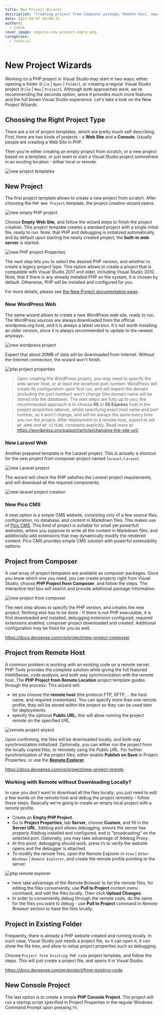 ```yaml
---
title: New Project Wizards
description: "Creating project from Composer package, Remote host, new WordPress site, or from an existing code."
date: 2021-08-07 10:00:15
authors:
  - jakub
cover_image: imgs/vs-new-project-empty.png
categories:
  - tutorial
---
```


# New Project Wizards

Working on a PHP project in Visual Studio may start in two ways; either opening a folder (`File` | `Open` | `Folder`), or creating a regular Visual Studio project (`File` | `New` | `Project`). Although both approaches work, we're recommending the seconds option, since it provides much more features and the full blown Visual Studio experience. Let's take a look on the New Project Wizards.

<!-- more -->

## Choosing the Right Project Type

There are a lot of project templates, which are pretty much self describing. First, there are two kinds of projects - a **Web Site** and a **Console**. Usually people are creating a Web Site in PHP.

Then you're either creating an empty project from scratch, or a new project based on a template, or just want to start a Visual Studio project somewhere in an existing location - either local or remote.


![new project templates](imgs/vs-new-project-templates.png)

## New Project

The first project template allows to create a new project from scratch. After choosing the `PHP Web Project` template, the project creation wizard opens.

![new empty PHP project](imgs/vs-new-project-empty.png)

Choose **Empty Web Site**, and follow the wizard steps to finish the project creation. This project template creates a standard project with a single initial file, ready to run. Note, that PHP and debugging is initialized automatically, and by default upon starting the newly created project, the **built-in web server** is started.

![new PHP project Properties](imgs/vs-new-project-props.png)

The next step lets you to select the desired PHP version, and whether to create a *legacy project type*. This option allows to create a project that is compatible with Visual Studio 2017 and older, including Visual Studio 2010. Note, that if there is any already installed PHP on the system, it is chosen by default. Otherwise, PHP will be installed and configured for you.

For more details, please see [the New Project documentation page](https://docs.devsense.com/vs/project/new-project).

### New WordPress Web

The same wizard allows to create a new WordPress web site, ready to run. The WordPress sources are always downloaded from the official wordpress.org host, and it is always a latest version. It's not worth installing an older version, since it is always recommended to update to the newest anyways.

![new wordpress project](imgs/vs-new-project-wordpress.png)

Expect that about 20MB of data will be downloaded from Internet. Without the Internet connection, the wizard won't finish.

![php project properties](imgs/project-properties.png)

> Upon creating the WordPress project, you may need to specify the web server host, or at least the *localhost* port number. WordPress will create its configuration upon first run, and will expect the domain (including the port number) won't change (the domain name will be stored into the database). The next steps are fully up to you; the recommended approach is to choose **IIS** or **IIS Express** host in the project properties (above), whilst specifying exact host name and port number, so it won't change, and will be always the same every time you run the project. After deployment to a remote host, expect to set `WP_HOME` and `WP_SITEURL` constants explicitly. Read more at https://wordpress.org/support/article/changing-the-site-url/.

### New Laravel Web

Another prepared template is the Laravel project. This is actually a shortcut for the new project from composer project named `laravel/laravel`.

![new Laravel project](imgs/vs-new-project-laravel.png)

The wizard will check the PHP satisfies the *Laravel* project requirements, and will download all the required components.

![new laravel project creation](imgs/new-laravel-progress.png)

### New Pico CMS

A neat option is a simple CMS website, consisting only of a few source files, configuration, no database, and content in Markdown files. This makes use of [Pico CMS](https://picocms.org/). This kind of project is suitable for small yet powerfull websites, where you suppose to write all the content in Markdown files, and additionally add extensions that may dynamically modify the rendered content. Pico CMS provides simple CMS solution with powerful extensibility options.

## Project from Composer

A vast array of project templates are available as composer packages. Once you know which one you need, you can create projects right from Visual Studio; choose **PHP Project from Composer**, and follow the steps. The interactive text box will search and provide additional package information.

![new project from composer](https://docs.devsense.com/content_docs/vs/project/imgs/new-project-composer.png)

The next step allows to specify the PHP version, and creates the new project; Nothing else has to be done - if there is not PHP executable, it is first downloaded and installed, debugging extension configured, required extensions enabled, composer project downloaded and created. Additional configuration may be fixed for you as well.

https://docs.devsense.com/vs/project/new-project-composer

## Project from Remote Host

A common problem is working with an existing code on a remote server. PHP Tools provides the complete solution while giving the full featured IntelliSense, code analysis, and both way synchronization with the remote host. The **PHP Project from Remote Location** project template guides through the process.  This wizard will:

- let you choose the **remote host** (the protocol FTP, SFTP, .. the host name, and required credentials). You can specify more than one remote profile; they will be stored within the project so they can be used later for deployments.
- specify the optional **Public URL**; this will allow running the project remote on the specified URL.

![remote project wizard](https://docs.devsense.com/content_docs/vs/project/imgs/new-project-remote.png)

Upon confirming, the files will be downloaded locally, and both way synchronization initialized. Optionally, you can either run the project from the locally copied files, or remotely using the *Public URL*. For further synchronization of the project files, either enable **Publish on Save** in Project Properties, or use the [**Remote Explorer**](https://docs.devsense.com/vs/project/remote-explorer).

https://docs.devsense.com/vs/project/new-project-remote

### Working with Remote without Downloading Locally?

In case you don't want to download all the files locally; you just need to edit a few words on the remote host and debug the project remotely - follow these steps. Basically we're going to create an empty local project with a remote profile.

- Create an **Empty PHP Project**.
- Go to **Project Properties**, tab **Server**, choose **Custom**, and fill in the **Server URL**. Xdebug port allows debugging, ensure the server has properly Xdebug installed and configured, and is "broadcasting" on the selected port. Optionally, you may take advantage of Xdebug Proxy.
- At this point, debugging should work, press `F5` to verify the website opens and the debugger is attached.
- To modify the remote files, open the Remote Explorer in `View` | `Other Windows` | `Remote Explorer`, and create the remote profile pointing to the server.

![php remote explorer](https://docs.devsense.com/content_docs/vs/project/imgs/remote-explorer-window.png)

- here take advantage of the Remote Browser to list the remote files, for editing the files conveniently, use **Pull to Project** context menu command, and edit the files locally. Then click **Upload Changes**.
- In order to conveniently debug through the remote code, do the same for the files you want to debug - use **Pull to Project** command in *Remote Browser* section to have the files locally.

## Project in Existing Folder

Frequently, there is already a PHP website created and running locally. In such case, Visual Studio just needs a project file, so it can open it, it can show the file tree, and allow to setup project properties such as debugging.

Choose `Project form Existing PHP Code` project template, and follow the steps. This will just create a project file, and opens it in Visual Studio.

https://docs.devsense.com/en/project/from-existing-code

## New Console Project

The last option is to create a simple **PHP Console Project**. The project will run a startup script specified in Project Properties in the regular Windows Command Prompt upon pressing `F5`.

